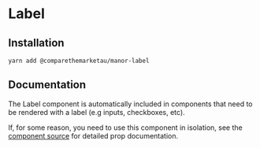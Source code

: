 # Label

## Installation

`yarn add @comparethemarketau/manor-label`


## Documentation

The Label component is automatically included in components that need to be rendered with a label (e.g inputs, checkboxes, etc).

If, for some reason, you need to use this component in isolation, see the 
[component source](https://github.com/comparethemarketau/manor-react/blob/master/packages/Label/Label.component.js) 
for detailed prop documentation. 
